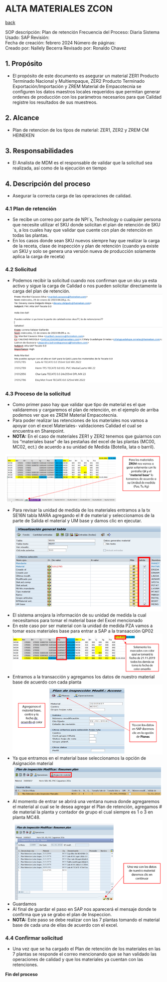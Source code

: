 # ALTA MATERIALES ZCON
[back](global.md)

SOP descripción:	Plan de retención
Frecuencia del Proceso:	Diaria
Sistema Usado:	SAP
Revisión:	
Fecha de creación:	febrero 2024
Número de páginas:	
Creado por:	Nallely Becerra
Revisado por: Ronaldo Chavez

## 1. Propósito
- El propósito de este documento es asegurar un material ZER1 Producto Terminado Nacional y Multiempaque, ZER2 Producto Terminado Exportación/Importación y ZREM Material de Empacotecnia se configuren los datos maestros locales requeridos que permitan generar ordenes de producción con los parámetros necesarios para que Calidad registre los resultados de sus muestreos.

## 2. Alcance
- Plan de retencion de los tipos de material: ZER1, ZER2 y ZREM CM HEINEKEN

## 3. Responsabilidades
- El Analista de MDM es el responsable de validar que la solicitud sea realizada, así como de la ejecución en tiempo 

## 4. Descripción del proceso
- Asegurar la correcta carga de las operaciones de calidad.  

### 4.1 Plan de retención
- Se recibe un correo por parte de NPI´s, Technology o cualquier persona que necesite utilizar el SKU donde solicitan el plan de retención de SKU´s, a los cuales hay que validar que cuente con plan de retención en todas las plantas. 
- En los casos donde sean SKU nuevos siempre hay que realizar la carga de la receta, clase de inspección y plan de retención (cuando ya existe un SKU y solo se genera una versión nueva de producción solamente aplica la carga de receta)

### 4.2 Solicitud
- Podemos recibir la solicitud cuando nos confirman que un sku ya esta activo y sigue la carga de Calidad o nos pueden solicitar directamente la carga del plan de retención. 
![alt text](image-333.png)

### 4.3 Proceso de la solicitud
- Como primer paso hay que validar que tipo de material es el que validaremos y cargaremos el plan de retención, en el ejemplo de arriba podemos ver que es ZREM Material Empacotecnia. 
- Para poder realizar las retenciones de los materiales nos vamos a apoyar con el excel Materiales- validaciones Calidad el cual se encuentra en Sharepoint.
- **NOTA:** En el caso de materiales ZER1 y ZER2 tenemos que guiarnos con los “materiales base” de las pestañas del excel de las plantas (MC00, MC02, ect.) de acuerdo a su unidad de Medida (Botella, lata o barril).

![alt text](image-334.png)
- Para revisar la unidad de medida de los materiales entramos a la tx SE16N tabla MARA agregando el # de material y seleccionamos de la parte de Salida el material y UM base y damos clic en ejecutar.
![alt text](image-335.png)
- El sistema arrojara la información de su unidad de medida la cual necesitamos para tomar el material base del Excel mencionado
- En este caso por ser material con la unidad de medida PZA vamos a tomar esos materiales base para entrar a SAP a la transacción QP02
![alt text](image-336.png)
- Entramos a la transacción y agregamos los datos de nuestro material base de acuerdo con cada planta 
![alt text](image-337.png)
- Ya que entramos en el material base seleccionamos la opción de Asignación material 
![alt text](image-338.png)
- Al momento de entrar se abrirá una ventana nueva donde agregaremos el material al cual se le desea agregar el Plan de retención, agregamos # de material la planta y contador de grupo el cual siempre es 1 o 3 en planta MC48.
![alt text](image-339.png)
- Guardamos
- Al final de guardar el paso en SAP nos aparecerá el mensaje donde te confirma que ya se grabo el plan de Inspeccion.
- **NOTA:** Este paso se debe realizar con las 7 plantas tomando el material base de cada una de ellas de acuerdo con el excel.

### 4.4 Confirmar solicitud
- Una vez que se ha cargado el Plan de retención de los materiales en las 7 plantas se responde el correo mencionando que se han validado las operaciones de calidad y que los materiales ya cuentan con las retenciones.

**Fin del proceso**








